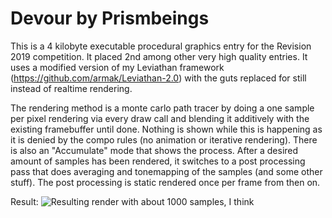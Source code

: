 # Devour by Prismbeings
This is a 4 kilobyte executable procedural graphics entry for the Revision 2019 competition. It placed 2nd among other very high quality entries. It uses a modified version of my Leviathan framework (https://github.com/armak/Leviathan-2.0) with the guts replaced for still instead of realtime rendering.

The rendering method is a monte carlo path tracer by doing a one sample per pixel rendering via every draw call and blending it additively with the existing framebuffer until done. Nothing is shown while this is happening as it is denied by the compo rules (no animation or iterative rendering). There is also an "Accumulate" mode that shows the process. After a desired amount of samples has been rendered, it switches to a post processing pass that does averaging and tonemapping of the samples (and some other stuff). The post processing is static rendered once per frame from then on.

Result:
![Resulting render with about 1000 samples, I think](http://noby.untergrund.net/img/devour.png)
